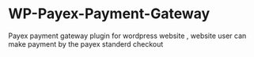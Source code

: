 # WP-Payex-Payment-Gateway
Payex payment gateway plugin for wordpress website , website user can make payment by the payex standerd checkout
